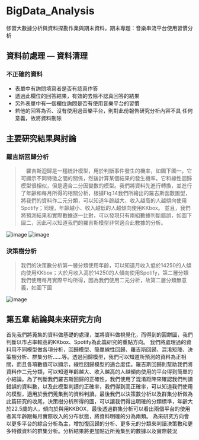 # BigData_Analysis
修習大數據分析與資料探勘作業與期末資料，期末專題：⾳樂串流平台使⽤習慣分析

## 資料前處理 — 資料清理
### 不正確的資料
- 表單中有詢問填寫者是否有認真作答 
- 透過此欄位的回答結果，有效的去除不認真回答的結果 
- 另外表單中有⼀個欄位詢問是否有使⽤⾳樂平台的習慣 
- 若他的回答為否、沒有使⽤過⾳樂平台，則對此份報告研究分析內容不具
任何意義，故將資料刪除


## 主要研究結果與討論
### 羅吉斯回歸分析
>　羅吉斯迴歸是一種統計模型，用於判斷事件發生的機率，如圖下圖一。它可顯示不同特徵之間的關係，然後計算某個結果的發生機率。它和線性迴歸模型很相似，但是適合二分因變數的模型。我們將資料先進行轉換，並進行了年齡和每月所得的相關分析，根據Fig.14我們所繪出的羅吉斯函數圖型，將我們的資料作二元分類，可以知道年齡越大、收入越高的人越傾向使用Spotify；同理，年齡越小、收入越低的人越傾向使用KKbox。
並且，我們將預測結果和實際數據逐一比對，可以發現只有兩組數據判斷錯誤，如圖下圖二，因此可以知道我們的羅吉斯模型非常適合此數據的分析。

![image](https://user-images.githubusercontent.com/95466200/220373953-d75ec888-25ca-4e76-b5ce-d9755732e853.png)
![image](https://user-images.githubusercontent.com/95466200/220374053-d32bf549-0f3a-49b7-8d81-580f969ebf8b.png)

### 決策樹分析
> 我們的決策數分析第一層分類使用年齡，可以知道月收入低於14250的人傾向使用KKbox；大於月收入高於14250的人傾向使用Spotify，第二層分類我們使用每月實際平均所得，因為我們使用二元分析，故第二層分類無意義，如圖下圖

![image](https://user-images.githubusercontent.com/95466200/220374613-4b29fb4d-ad7c-4498-8ba8-7aa47d412bcb.png)

## 第五章	結論與未來研究方向
首先我們將蒐集的資料做基礎的處理，並將資料做視覺化，而得到的圓餅圖，我們判斷以市占率較高的KKbox、Spotify為此篇研究的重點方向。
我們將處理過的資料用不同模型做各項分析，回歸模型、簡單線性回歸、羅吉斯回歸、混淆矩陣、決策樹分析、群集分析……等。透過回歸模型，我們可以知道所預測的資料為正相關，而且各項數值可以顯示，線性回歸模型的適合度佳。羅吉斯回歸則幫助我們將資料作二元分類，可以知道年齡越大、收入越高的人越傾向使用的平台得到簡單的小結論。為了判斷我們羅吉斯回歸的正確性，我們使用了混淆距陣來確認我們判讀錯誤的資料數，以及此模型判讀的正確率，我們得到高正確率，可以知道我們使用的模型，適用於我們蒐集到的資料判讀。最後我們以決策數分析以及群集分析做為此篇研究的收尾，決策樹分析所得的圖，可以讓我們得出明確的分類標準，年齡大於22.5歲的人，傾向於與用KKBOX，最後透過群集分析可以看出兩個平台的使用者其年齡跟每月實際收入的分布狀態，將資料明確的分為兩類。 
為來研究方向會以更多平台的綜合分析為主，增加復回歸的分析、更多元的分類來判讀決策數和更多特徵資料的群集分析。分析結果將更加貼近所蒐集到的數據以及實際裝況
